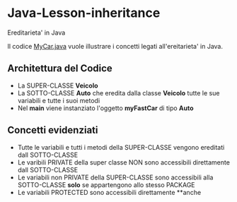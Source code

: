 # Java-Lesson-inheritance
Ereditarieta' in Java

Il codice [MyCar.java](https://github.com/Prof-Matteo-Palitto-Peano/Java-Lesson-inheritance/blob/master/MyCar.java) vuole illustrare i concetti legati all'ereitarieta' in Java.

## Architettura del Codice
* La SUPER-CLASSE **Veicolo**
* La SOTTO-CLASSE **Auto** che eredita dalla classe **Veicolo** tutte le sue variabili e tutte i suoi metodi
* Nel **main** viene instanziato l'oggetto **myFastCar** di tipo **Auto**

## Concetti evidenziati
* Tutte le variabili e tutti i metodi della SUPER-CLASSE vengono ereditati dall SOTTO-CLASSE
* Le varibili PRIVATE della super classe NON sono accessibili direttamente dall SOTTO-CLASSE
* Le variabili non PRIVATE della SUPER-CLASSE sono accessibili alla SOTTO-CLASSE **solo** se appartengono allo stesso PACKAGE
* Le variabili PROTECTED sono accessibili direttamente **anche
